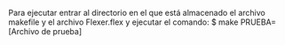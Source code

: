 Para ejecutar entrar al directorio en el que está almacenado el archivo makefile y el archivo Flexer.flex y ejecutar el comando:
$ make PRUEBA=[Archivo de prueba]

